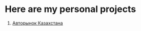 # Here are my personal projects

1. [Авторынок Казахстана](https://github.com/alenatonn/Personal_projects/tree/main/1.%20%D0%90%D0%B2%D1%82%D0%BE%D1%80%D1%8B%D0%BD%D0%BE%D0%BA%20%D0%9A%D0%B0%D0%B7%D0%B0%D1%85%D1%81%D1%82%D0%B0%D0%BD%D0%B0)
